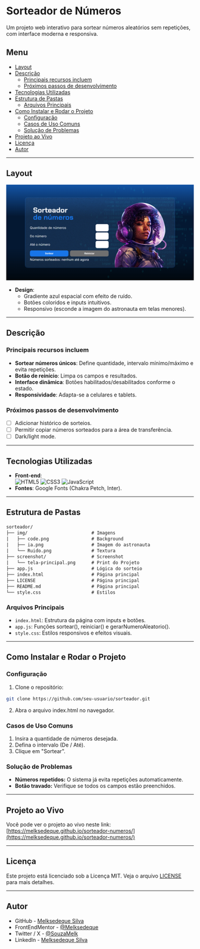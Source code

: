 # Sorteador de Números

Um projeto web interativo para sortear números aleatórios sem repetições, com interface moderna e responsiva.

## Menu

- [Layout](#layout)
- [Descrição](#descrição)
  - [Principais recursos incluem](#principais-recursos-incluem)
  - [Próximos passos de desenvolvimento](#próximos-passos-de-desenvolvimento)
- [Tecnologias Utilizadas](#tecnologias-utilizadas)
- [Estrutura de Pastas](#estrutura-de-pastas)
  - [Arquivos Principais](#arquivos-principais)
- [Como Instalar e Rodar o Projeto](#como-instalar-e-rodar-o-projeto)
  - [Configuração](#configuração)
  - [Casos de Uso Comuns](#casos-de-uso-comuns)
  - [Solução de Problemas](#solução-de-problemas)
- [Projeto ao Vivo](#projeto-ao-vivo)
- [Licença](#licença)
- [Autor](#autor)

---

## Layout

![Preview do Sorteador](screenshot/tela-principal.png)

- **Design**:
  - Gradiente azul espacial com efeito de ruído.
  - Botões coloridos e inputs intuitivos.
  - Responsivo (esconde a imagem do astronauta em telas menores).

---

## Descrição

### Principais recursos incluem

- **Sortear números únicos**: Define quantidade, intervalo mínimo/máximo e evita repetições.
- **Botão de reinício**: Limpa os campos e resultados.
- **Interface dinâmica**: Botões habilitados/desabilitados conforme o estado.
- **Responsividade**: Adapta-se a celulares e tablets.

### Próximos passos de desenvolvimento

- [ ] Adicionar histórico de sorteios.
- [ ] Permitir copiar números sorteados para a área de transferência.
- [ ] Dark/light mode.

---

## Tecnologias Utilizadas

- **Front-end**:  
  ![HTML5](https://img.shields.io/badge/HTML5-E34F26?style=for-the-badge&logo=html5&logoColor=white) ![CSS3](https://img.shields.io/badge/CSS3-1572B6?style=for-the-badge&logo=css3&logoColor=white) ![JavaScript](https://img.shields.io/badge/JavaScript-F7DF1E?style=for-the-badge&logo=javascript&logoColor=black)
- **Fontes**: Google Fonts (Chakra Petch, Inter).

---

## Estrutura de Pastas

```plaintext
sorteador/
├── img/                        # Imagens
|   ├── code.png                # Background
|   ├── ia.png                  # Imagem do astronauta
|   └── Ruido.png               # Textura
├── screenshot/                 # Screenshot
|   └── tela-principal.png      # Print do Projeto
├── app.js                      # Lógica do sorteio
├── index.html                  # Página principal
├── LICENSE                     # Página principal
├── README.md                   # Página principal
└── style.css                   # Estilos
```

### Arquivos Principais

- `index.html`: Estrutura da página com inputs e botões.
- `app.js`: Funções sortear(), reiniciar() e gerarNumeroAleatorio().
- `style.css`: Estilos responsivos e efeitos visuais.

---

## Como Instalar e Rodar o Projeto

### Configuração

1. Clone o repositório:

```bash
git clone https://github.com/seu-usuario/sorteador.git
```

2. Abra o arquivo index.html no navegador.

### Casos de Uso Comuns

1. Insira a quantidade de números desejada.
2. Defina o intervalo (De / Até).
3. Clique em "Sortear".

### Solução de Problemas

- **Números repetidos:** O sistema já evita repetições automaticamente.
- **Botão travado:** Verifique se todos os campos estão preenchidos.

---

## Projeto ao Vivo

Você pode ver o projeto ao vivo neste link: [https://melksedeque.github.io/sorteador-numeros/](https://melksedeque.github.io/sorteador-numeros/)

---

## Licença

Este projeto está licenciado sob a Licença MIT. Veja o arquivo [LICENSE](https://github.com/Melksedeque/organo-alura-reactjs?tab=MIT-1-ov-file) para mais detalhes.

---

## Autor

- GitHub - [Melksedeque Silva](https://github.com/Melksedeque/)
- FrontEndMentor - [@Melksedeque](https://www.frontendmentor.io/profile/Melksedeque)
- Twitter / X - [@SouzaMelk](https://x.com/SouzaMelk)
- LinkedIn - [Melksedeque Silva](https://www.linkedin.com/in/melksedeque-silva/)
